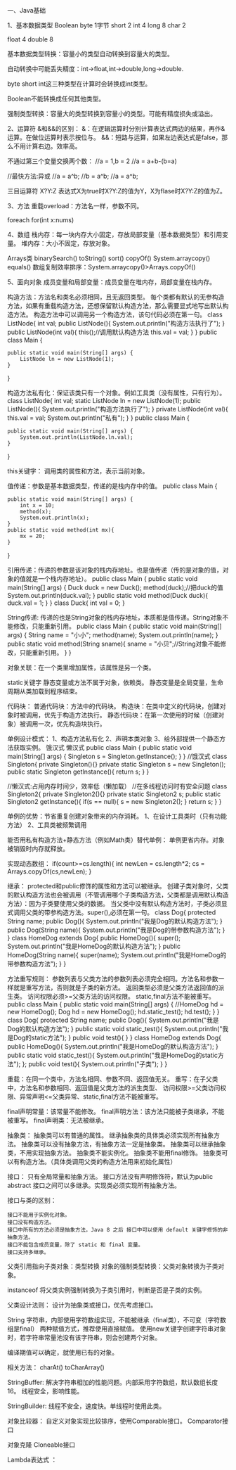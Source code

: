一、Java基础 

1、基本数据类型
Boolean 
byte 1字节
short 2
int 4
long 8
char 2

float 4
double 8


基本数据类型转换：容量小的类型自动转换到容量大的类型。

自动转换中可能丢失精度：int->float,int->double,long->double.

byte short int这三种类型在计算时会转换成int类型。

Boolean不能转换成任何其他类型。

强制类型转换：容量大的类型转换到容量小的类型。可能有精度损失或溢出。

2、运算符
&和&&的区别：
&：在逻辑运算时分别计算表达式两边的结果，再作&运算。在做位运算时表示按位与。
&&：短路与运算，如果左边表达式是false，那么不用计算右边。效率高。

不通过第三个变量交换两个数：
//a = 1,b = 2
//a = a+b-(b=a)

//最快方法:异或
//a = a^b;
//b = a^b;
//a = a^b;

三目运算符
X?Y:Z
表达式X为true时X?Y:Z的值为Y，X为flase时X?Y:Z的值为Z。

3、方法
重载overload：方法名一样，参数不同。

foreach
for(int x:nums)

4、数组
栈内存：每一块内存大小固定，存放局部变量（基本数据类型）和引用变量。
堆内存：大小不固定，存放对象。

Arrays类
binarySearch()
toString()
sort()
copyOf()
System.arraycopy()
equals()
数组复制效率排序：System.arraycopy()>Arrays.copyOf()

5、面向对象
成员变量和局部变量：成员变量在堆内存，局部变量在栈内存。

构造方法：方法名和类名必须相同，且无返回类型。
每个类都有默认的无参构造方法，如果有重载构造方法，还想保留默认构造方法，那么需要显式地写出默认构造方法。
构造方法中可以调用另一个构造方法，该句代码必须在第一句。
class ListNode{
int val;
public ListNode(){
System.out.println("构造方法执行了");
}
public ListNode(int val){
this();//调用默认构造方法
this.val = val;
}
}
public class Main {

    public static void main(String[] args) {
        ListNode ln = new ListNode(1);
    }
}

构造方法私有化：保证该类只有一个对象。例如工具类（没有属性，只有行为）。
class ListNode{
int val;
static ListNode ln = new ListNode(1);
public ListNode(){
System.out.println("构造方法执行了");
}
private ListNode(int val){
this.val = val;
System.out.println("私有");
}
}
public class Main {

    public static void main(String[] args) {
        System.out.println(ListNode.ln.val);
    }
}

this关键字：
调用类的属性和方法，表示当前对象。

值传递：参数是基本数据类型，传递的是栈内存中的值。
public class Main {

    public static void main(String[] args) {
        int x = 10;
        method(x);
        System.out.println(x);
    }
    public static void method(int mx){
        mx = 20;
    }
}

引用传递：传递的参数是该对象的栈内存地址。也是值传递（传的是对象的值，对象的值就是一个栈内存地址）。
public class Main {
    public static void main(String[] args) {
        Duck duck = new Duck();
        method(duck);//把duck的值
        System.out.println(duck.val);
    }
    public static void method(Duck duck){
        duck.val = 1;
    }
}
class Duck{
int val  = 0;
}

String传递: 传递的也是String对象的栈内存地址，本质都是值传递。String对象不能修改，只能重新引用。
public class Main {
public static void main(String[] args) {
String name = "小小";
method(name);
System.out.println(name);
}
public static void method(String sname){
sname = "小贝";//String对象不能修改，只能重新引用。
}
}

对象关联：在一个类里增加属性，该属性是另一个类。

static关键字
静态变量或方法不属于对象，依赖类。
静态变量是全局变量，生命周期从类加载到程序结束。

代码块：
普通代码块：方法中的代码块。
构造块：在类中定义的代码块，创建对象时被调用，优先于构造方法执行。
静态代码块：在第一次使用的时候（创建对象）被调用一次，优先构造块执行。

单例设计模式：
1、构造方法私有化 2、声明本类对象 3、给外部提供一个静态方法获取实例。
饿汉式
懒汉式
public class Main {
public static void main(String[] args) {
Singleton s = Singleton.getInstance();
}
}
//饿汉式
class Singleton{
private Singleton(){}
private static Singleton s = new Singleton();
public static Singleton getInstance(){
return s;
}
}

//懒汉式:占用内存时间少，效率低（懒加载）
//在多线程访问时有安全问题 
class Singleton2{
private Singleton2(){}
private static Singleton2 s;
public static Singleton2 getInstance(){
if(s == null){
s = new Singleton2();
}
return s;
}
}

单例的优势：节省重复创建对象带来的内存消耗。
1、在设计工具类时（只有功能方法） 2、工具类被频繁调用 

能否用私有构造方法+静态方法（例如Math类）替代单例：
单例更省内存。对象被销毁时内存就释放。

实现动态数组：
if(count>=cs.length){
int newLen = cs.length*2;
cs = Arrays.copyOf(cs,newLen);
}

继承：
protected和public修饰的属性和方法可以被继承。
创建子类对象时，父类的默认构造方法也会被调用（不管调用哪个子类构造方法，父类都是调用默认构造方法）：因为子类要使用父类的数据。
当父类中没有默认构造方法时，子类必须显式调用父类的带参构造方法。super(),必须在第一句。
class Dog{
protected String name;
public Dog(){
System.out.println("我是Dog的默认构造方法");
}
public Dog(String name){
System.out.println("我是Dog的带参数构造方法");
}
}
class HomeDog extends Dog{
public HomeDog(){
super();
System.out.println("我是HomeDog的默认构造方法");
}
public HomeDog(String name){
super(name);
System.out.println("我是HomeDog的带参数构造方法");
}
}

方法重写规则：
参数列表与父类方法的参数列表必须完全相同。方法名和参数一样就是重写方法，否则就是子类的新方法。
返回类型必须是父类方法返回值的派生类。
访问权限必须>=父类方法的访问权限。
static,final方法不能被重写。
public class Main {
public static void main(String[] args) {
//HomeDog hd = new HomeDog();
Dog hd = new HomeDog();
hd.static_test();
hd.test();
}
}
class Dog{
protected String name;
public Dog(){
System.out.println("我是Dog的默认构造方法");
}
public static void static_test(){
System.out.println("我是Dog的static方法");
}
public void test(){ }
}
class HomeDog extends Dog{
public HomeDog(){
System.out.println("我是HomeDog的默认构造方法");
}
public static void static_test(){
System.out.println("我是HomeDog的static方法");
};
public void test(){
System.out.println("子类");
}
} 

重载：在同一个类中，方法名相同、参数不同、返回值无关。
重写：在子父类中，方法名和参数相同、返回值是父类方法的派生类型、
访问权限>=父类访问权限、异常声明<=父类异常、static,final方法不能被重写。

final声明常量：该常量不能修改。
final声明方法：该方法只能被子类继承，不能被重写。
final声明类：无法被继承。

抽象类：
抽象类可以有普通的属性。
继承抽象类的具体类必须实现所有抽象方法。
抽象类可以没有抽象方法，有抽象方法一定是抽象类。
抽象类可以继承抽象类，不用实现抽象方法。
抽象类不能实例化。
抽象类不能用final修饰。
抽象类可以有构造方法。（具体类调用父类的构造方法用来初始化属性）

接口：
只有全局常量和抽象方法。
接口方法没有声明修饰符，默认为public abstract
接口之间可以多继承。实现类必须实现所有抽象方法。

接口与类的区别：

    接口不能用于实例化对象。
    接口没有构造方法。
    接口中所有的方法必须是抽象方法，Java 8 之后 接口中可以使用 default 关键字修饰的非抽象方法。
    接口不能包含成员变量，除了 static 和 final 变量。
    接口支持多继承。

父类引用指向子类对象：类型转换
对象的强制类型转换：父类对象转换为子类对象。

instanceof
将父类实例强制转换为子类引用时，判断是否是子类的实例。

父类设计法则：
设计为抽象类或接口，优先考虑接口。

String
字符串，内部使用字符数组实现，不能被继承（final类），不可变（字符数组是final）
两种赋值方式，推荐使用直接赋值。
使用new关键字创建字符串对象时，若字符串常量池没有该字符串，则会创建两个对象。

编译期值可以确定，就使用已有的对象。

相关方法：
charAt()
toCharArray()


StringBuffer:
解决字符串相加的性能问题。内部采用字符数组，默认数组长度16。
线程安全，影响性能。

StringBuilder:
线程不安全，速度快。单线程时使用此类。

对象比较器：
自定义对象实现比较排序，使用Comparable接口。
Comparator接口

对象克隆
Cloneable接口

Lambda表达式 ：














